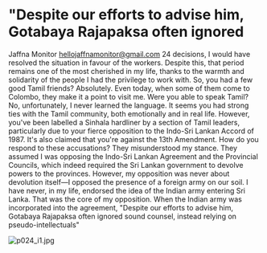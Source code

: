 # "Despite our efforts to advise him, Gotabaya Rajapaksa often ignored

Jaffna Monitor
hellojaffnamonitor@gmail.com
24
decisions, I would have 
resolved the situation in 
favour of the workers. 
Despite this, that period 
remains one of the most 
cherished in my life, thanks 
to the warmth and solidarity 
of the people I had the 
privilege to work with.
So, you had a few good 
Tamil friends?
Absolutely. Even today, 
when some of them come 
to Colombo, they make it a 
point to visit me.
Were you able to speak 
Tamil?
No, unfortunately, I never 
learned the language.
It seems you had 
strong ties with the 
Tamil community, 
both emotionally and 
in real life. However, 
you've been labelled a 
Sinhala hardliner by a 
section of Tamil leaders, 
particularly due to 
your fierce opposition 
to the Indo-Sri Lankan 
Accord of 1987. It's 
also claimed that 
you're against the 13th 
Amendment. How do 
you respond to these accusations?
They misunderstood my stance. They assumed I was opposing 
the Indo-Sri Lankan Agreement and the Provincial Councils, 
which indeed required the Sri Lankan government to devolve 
powers to the provinces. However, my opposition was never 
about devolution itself—I opposed the presence of a foreign 
army on our soil. I have never, in my life, endorsed the idea of 
the Indian army entering Sri Lanka. That was the core of my 
opposition.
When the Indian army was incorporated into the agreement, 
"Despite our efforts to advise him, 
Gotabaya Rajapaksa often ignored 
sound counsel, instead relying on 
pseudo-intellectuals"

![p024_i1.jpg](images_out/016_despite_our_efforts_to_advise_him_gotabaya_rajapak/p024_i1.jpg)

